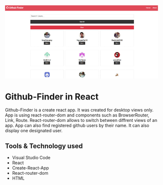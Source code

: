 ![FavNote](src/github-main.png)
# Github-Finder in React

Github-Finder is a create react app. It was created for desktop views only. App is using react-router-dom
and components such as BrowserRouter, Link, Route. React-router-dom allows to switch between diffrent views of an app.
App can also find registered github users by their name. It can also display one designated user.

## Tools & Technology used

- Visual Studio Code
- React
- Create-React-App
- React-router-dom
- HTML

